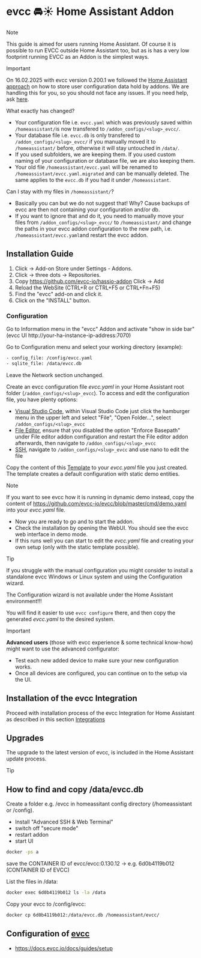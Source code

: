 # evcc 🚘☀️ Home Assistant Addon

> [!NOTE]
>This guide is aimed for users running Home Assistant. Of course it is possible to run EVCC outside Home Assistant too, but as is has a very low footprint running EVCC as an
>Addon is the simplest ways.

> [!IMPORTANT]
>
>On 16.02.2025 with evcc version 0.200.1 we followed the [Home Assistant approach](https://developers.home-assistant.io/blog/2023/11/06/public-addon-config/) on how to store user configuration data hold by addons. We are handling this for you, so you should not face any issues. If you need help, ask [here](https://github.com/evcc-io/hassio-addon/issues/75).
>
>What exactly has changed?
>- Your configuration file i.e. `evcc.yaml` which was previously saved within `/homeassistant/`is now transfered to `/addon_configs/<slug>_evcc/`.
>- Your database file i.e. `evcc.db` is only transfered to `/addon_configs/<slug>_evcc/` if you manually moved it to `/homeassistant/` before, otherwise it will stay untouched in `/data/`.
>- If you used subfolders, we are keeping them. If you used custom naming of your configuration or database file, we are also keeping them.
>- Your old file `/homeassistant/evcc.yaml` will be renamed to `/homeassistant/evcc.yaml.migrated` and can be manually deleted. The same applies to the `evcc.db` if you had it under `/homeassistant`.
>
>Can I stay with my files in `/homeassistant/`?
>- Basically you can but we do not suggest that! Why? Cause backups of evcc are then not containing your configuration and/or db.
>- If you want to ignore that and do it, you need to manually move your files from `/addon_configs/<slug>_evcc/` to `/homeassistant/` and change the paths in your evcc addon configuration to the new path, i.e. `/homeassistant/evcc.yaml`and restart the evcc addon.

## Installation Guide

1. Click -> Add-on Store under Settings - Addons.
2. Click -> three dots -> Repositories.
3. Copy https://github.com/evcc-io/hassio-addon Click -> Add
4. Reload the WebSite (CTRL+R or CTRL+F5 or CTRL+Fn+F5)
5. Find the "evcc" add-on and click it.
6. Click on the "INSTALL" button.

### Configuration

Go to Information menu in the "evcc" Addon and activate "show in side bar" (evcc UI http://your-ha-instance-ip-address:7070)

Go to Configuration menu and select your working directory (example):
<!---
<Screenshot
  name="screenshots/ha_configuration_ui"
  caption="Screenshot der Arbeitsverzeichnisse und Dateinamen in der Konfiguration."
/>
--->

```sh
- config_file: /config/evcc.yaml
- sqlite_file: /data/evcc.db
```

Leave the Network section unchanged.

Create an evcc configuration file _evcc.yaml_ in your Home Assistant root folder (`/addon_configs/<slug>_evcc`).
To access and edit the configuration file, you have plenty options:
- [Visual Studio Code](https://github.com/hassio-addons/addon-vscode), within Visual Studio Code just click the hamburger menu in the upper left and select "File", "Open Folder...", select `/addon_configs/<slug>_evcc`
- [File Editor](https://github.com/home-assistant/addons/tree/master/configurator), ensure that you disabled the option "Enforce Basepath" under File editor addon configuration and restart the File editor addon afterwards, then navigate to `/addon_configs/<slug>_evcc`
- [SSH](https://github.com/hassio-addons/addon-ssh), navigate to `/addon_configs/<slug>_evcc` and use nano to edit the file

Copy the content of this [Template](evcc/ha_evcc_template.yaml) to your _evcc.yaml_ file you just created.
The template creates a default configuration with static demo entities.

> [!NOTE]
>If you want to see evcc how it is running in dynamic demo instead, copy the content of https://github.com/evcc-io/evcc/blob/master/cmd/demo.yaml into your _evcc.yaml_ file.

- Now you are ready to go and to start the addon.
- Check the installation by opening the WebUI. You should see the evcc web interface in demo mode.
- If this runs well you can start to edit the _evcc.yaml_ file and creating your own setup (only with the static template possible).

>[!TIP]
>If you struggle with the manual configuration you might consider to install a standalone evcc Windows or Linux system and using the Configuration wizard.
>
>The Configuration wizard is not available under the Home Assistant environment!!!
>
>You will find it easier to use `evcc configure` there, and then copy the generated _evcc.yaml_ to the desired system.

> [!IMPORTANT]
>**Advanced users** (those with evcc experience & some technical know-how) might want to use the advanced configurator:
>- Test each new added device to make sure your new configuration works.
>- Once all devices are configured, you can continue on to the setup via the UI.

## Installation of the evcc Integration

Proceed with installation process of the evcc Integration for Home Assistant as described in this section [Integrations](https://github.com/marq24/ha-evcc)

## Upgrades

The upgrade to the latest version of evcc, is included in the Home Assistant update process.

> [!TIP]
>## How to find and copy /data/evcc.db
>
>Create a folder e.g. /evcc in homeassitant config directory (/homeassistant or /config).
>
>- Install "Advanced SSH & Web Terminal"
>- switch off "secure mode"
>- restart addon
>- start UI
>
>```sh
>docker -ps a
>```
>save the CONTAINER ID of evcc/evcc:0.130.12 -> e.g. 6d0b4119b012 (CONTAINER ID of EVCC)
>
>List the files in /data:
>```sh
>docker exec 6d0b4119b012 ls -la /data
>```
>Copy your evcc to /config/evcc:
>```sh
>docker cp 6d0b4119b012:/data/evcc.db /homeassistant/evcc/
>```

## Configuration of [evcc](https://github.com/evcc-io/evcc)

   - https://docs.evcc.io/docs/guides/setup

